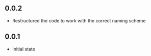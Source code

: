 ## 0.0.2

* Restructured the code to work with the correct naming scheme

## 0.0.1

* Initial state
